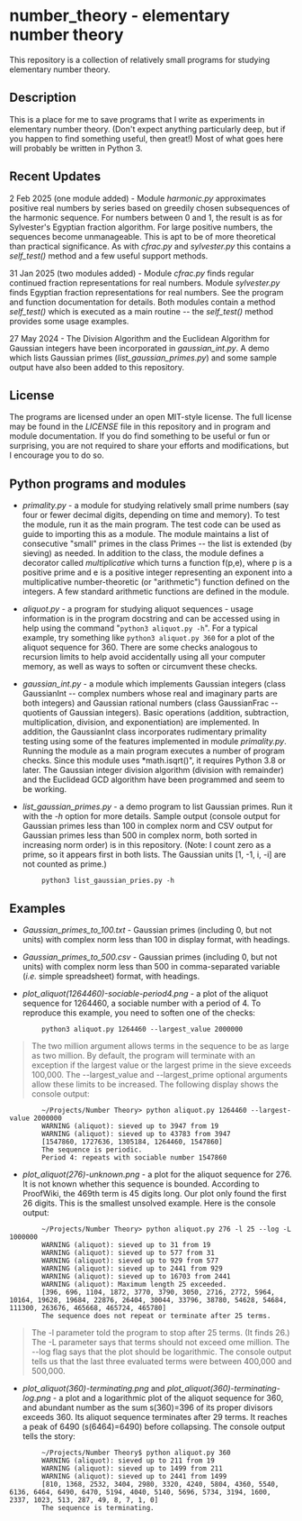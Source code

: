 # number_theory - elementary number theory

This repository is a collection of relatively small programs for studying elementary number theory.

## Description

This is a place for me to save programs that I write as experiments in elementary number theory.  (Don't expect anything particularly deep, but if you happen to find something useful, then great!)  Most of what goes here will probably be written in Python 3.

## Recent Updates

2 Feb 2025 (one module added) - Module *harmonic.py* approximates positive real numbers by series based on greedily chosen subsequences of the harmonic sequence.  For numbers between 0 and 1, the result is as for Sylvester's Egyptian fraction algorithm.  For large positive numbers, the sequences become unmanageable.  This is apt to be of more theoretical than practical significance.  As with *cfrac.py* and *sylvester.py* this contains a *self\_test()* method and a few useful support methods.

31 Jan 2025 (two modules added) - Module *cfrac.py* finds regular continued fraction representations for real numbers.  Module *sylvester.py* finds Egyptian fraction representations for real numbers.  See the program and function documentation for details.  Both modules contain a method *self\_test()* which is executed as a main routine -- the *self\_test()* method provides some usage examples.

27 May 2024 - The Division Algorithm and the Euclidean Algorithm for Gaussian integers have been incorporated in *gaussian_int.py*.  A demo which lists Gaussian primes (*list_gaussian_primes.py*) and some sample output have also been added to this repository.

## License

The programs are licensed under an open MIT-style license.  The full license may be found in the *LICENSE* file in this repository and in program and module documentation.  If you do find something to be useful or fun or surprising, you are not required to share your efforts and modifications, but I encourage you to do so.

## Python programs and modules

* *primality.py* - a module for studying relatively small prime numbers (say four or fewer decimal digits, depending on time and memory).  To test the module, run it as the main program.  The test code can be used as guide to importing this as a module.  The module maintains a list of consecutive "small" primes in the class Primes -- the list is extended (by sieving) as needed.  In addition to the class, the module defines a decorator called *multiplicative* which turns a function f(p,e), where p is a positive prime and e is a positive integer representing an exponent into a multiplicative number-theoretic (or "arithmetic") function defined on the integers.  A few standard arithmetic functions are defined in the module.

* *aliquot.py* - a program for studying aliquot sequences - usage information is in the program docstring and can be accessed using in help using the command "`python3 aliquot.py -h`".  For a typical example, try something like `python3 aliquot.py 360` for a plot of the aliquot sequence for 360.  There are some checks analogous to recursion limits to help avoid accidentally using all your computer memory, as well as ways to soften or circumvent these checks.

* *gaussian_int.py* - a module which implements Gaussian integers (class GaussianInt -- complex numbers whose real and imaginary parts are both integers) and Gaussian rational numbers (class GaussianFrac -- quotients of Gaussian integers).  Basic operations (addition, subtraction, multiplication, division, and exponentiation) are implemented.  In addition, the GaussianInt class incorporates rudimentary primality testing using some of the features implemented in module *primality.py*.  Running the module as a main program executes a number of program checks.  Since this module uses *math.isqrt()", it requires Python 3.8 or later.  The Gaussian integer division algorithm (division with remainder) and the Euclidead GCD algorithm have been programmed and seem to be working.

* *list_gaussian_primes.py* - a demo program to list Gaussian primes.  Run it with the *-h* option for more details.  Sample output (console output for Gaussian primes less than 100 in complex norm and CSV output for Gaussian primes less than 500 in complex norm, both sorted in increasing norm order) is in this repository.  (Note: I count zero as a prime, so it appears first in both lists.  The Gaussian units \[1, -1, i, -i\] are not counted as prime.)

```
        python3 list_gaussian_pries.py -h
```

## Examples

* *Gaussian_primes_to_100.txt* - Gaussian primes (including 0, but not units) with complex norm less than 100 in display format, with headings.

* *Gaussian_primes_to_500.csv* - Gaussian primes (including 0, but not units) with complex norm less than 500 in comma-separated variable (*i.e.* simple spreadsheet) format, with headings.

* *plot_aliquot(1264460)-sociable-period4.png* - a plot of the aliquot sequence for 1264460, a sociable number with a period of 4.  To reproduce this example, you need to soften one of the checks:

```
        python3 aliquot.py 1264460 --largest_value 2000000
```

>  The two million argument allows terms in the sequence to be as large as two million.  By default, the program will terminate with an exception if the largest value or the largest prime in the sieve exceeds 100,000.  The --largest_value and --largest_prime optional arguments allow these limits to be increased.  The following display shows the console output:

```
        ~/Projects/Number Theory> python aliquot.py 1264460 --largest-value 2000000
        WARNING (aliquot): sieved up to 3947 from 19
        WARNING (aliquot): sieved up to 43783 from 3947
        [1547860, 1727636, 1305184, 1264460, 1547860]
        The sequence is periodic.
        Period 4: repeats with sociable number 1547860 
```
 
* *plot_aliquot(276)-unknown.png* - a plot for the aliquot sequence for 276.  It is not known whether this sequence is bounded. According to ProofWiki, the 469th term is 45 digits long.  Our plot only found the first 26 digits.  This is the smallest unsolved example.  Here is the console output:

```
        ~/Projects/Number Theory> python aliquot.py 276 -l 25 --log -L 1000000
        WARNING (aliquot): sieved up to 31 from 19
        WARNING (aliquot): sieved up to 577 from 31
        WARNING (aliquot): sieved up to 929 from 577
        WARNING (aliquot): sieved up to 2441 from 929
        WARNING (aliquot): sieved up to 16703 from 2441
        WARNING (aliquot): Maximum length 25 exceeded.
        [396, 696, 1104, 1872, 3770, 3790, 3050, 2716, 2772, 5964, 10164, 19628, 19684, 22876, 26404, 30044, 33796, 38780, 54628, 54684, 111300, 263676, 465668, 465724, 465780]
        The sequence does not repeat or terminate after 25 terms.
```

>  The -l parameter told the program to stop after 25 terms.  (It finds 26.)  The -L parameter says that terms should not exceed ome million.  The --log flag says that the plot should be logarithmic. The console output tells us that the last three evaluated terms were between 400,000 and 500,000.

* *plot_aliquot(360)-terminating.png* and *plot_aliquot(360)-terminating-log.png* - a plot and a logarithmic plot of the aliquot sequence for 360, and abundant number as the sum s(360)=396 of its proper divisors exceeds 360.  Its aliquot sequence terminates after 29 terms.  It reaches a peak of 6490 (s(6464)=6490) before collapsing.  The console output tells the story:

```
        ~/Projects/Number Theory$ python aliquot.py 360
        WARNING (aliquot): sieved up to 211 from 19
        WARNING (aliquot): sieved up to 1499 from 211
        WARNING (aliquot): sieved up to 2441 from 1499
        [810, 1368, 2532, 3404, 2980, 3320, 4240, 5804, 4360, 5540, 6136, 6464, 6490, 6470, 5194, 4040, 5140, 5696, 5734, 3194, 1600, 2337, 1023, 513, 287, 49, 8, 7, 1, 0]
        The sequence is terminating.
```
